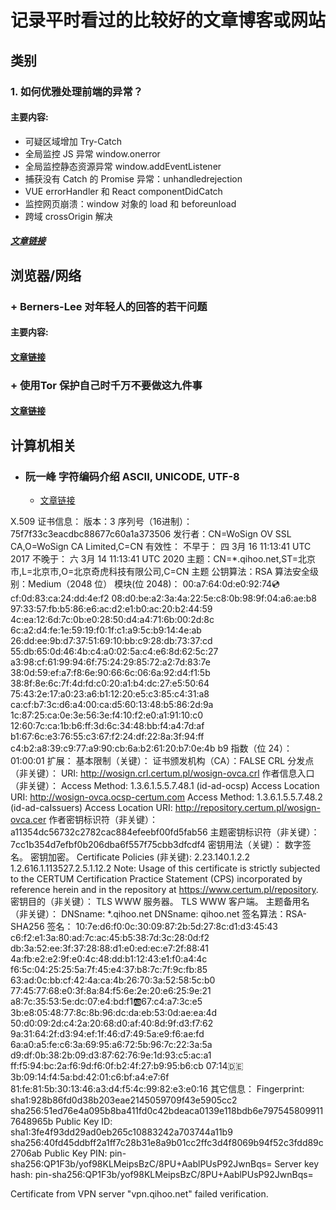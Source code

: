 # 记录平时看过的比较好的文章博客或网站

## 类别

### 1. 如何优雅处理前端的异常？

#### 主要内容:

+ 可疑区域增加 Try-Catch
+ 全局监控 JS 异常 window.onerror
+ 全局监控静态资源异常 window.addEventListener
+ 捕获没有 Catch 的 Promise 异常：unhandledrejection
+ VUE errorHandler 和 React componentDidCatch
+ 监控网页崩溃：window 对象的 load 和 beforeunload
+ 跨域 crossOrigin 解决

##### [文章链接](https://segmentfault.com/a/1190000018754274)


## 浏览器/网络

### + Berners-Lee 对年轻人的回答的若干问题

#### 主要内容: 

#### [文章链接](https://www.w3.org/People/Berners-Lee/Kids.html)

### + 使用Tor 保护自己时千万不要做这九件事

#### [文章链接](https://steemit.com/crypto/@iyouport/tor)





## 计算机相关

+ ### 阮一峰 字符编码介绍 ASCII, UNICODE, UTF-8

  + [文章链接](http://www.ruanyifeng.com/blog/2007/10/ascii_unicode_and_utf-8.html)







X.509 证书信息：
	版本：3
	序列号（16进制）： 75f7f33c3eacdbc88677c60a1a373506
	发行者：CN=WoSign OV SSL CA,O=WoSign CA Limited,C=CN
	有效性：
		不早于： 四 3月 16 11:13:41 UTC 2017
		不晚于： 六 3月 14 11:13:41 UTC 2020
	主题：CN=*.qihoo.net,ST=北京市,L=北京市,O=北京奇虎科技有限公司,C=CN
	主题 公钥算法：RSA
	算法安全级别：Medium（2048 位）
		模块(位 2048)：
			00:a7:64:0d:e0:92:74:cd:cf:0d:83:ca:24:dd:4e:f2
			08:d0:be:a2:3a:4a:22:5e:c8:0b:98:9f:04:a6:ae:b8
			97:33:57:fb:b5:86:e6:ac:d2:e1:b0:ac:20:b2:44:59
			4c:ea:12:6d:7c:0b:e0:28:50:d4:a4:71:6b:00:2d:8c
			6c:a2:d4:fe:1e:59:19:f0:1f:c1:a9:5c:b9:14:4e:ab
			26:dd:ee:9b:d7:37:51:69:10:bb:c9:28:db:73:37:cd
			55:db:65:0d:46:4b:c4:a0:02:5a:c4:e6:8d:62:5c:27
			a3:98:cf:61:99:94:6f:75:24:29:85:72:a2:7d:83:7e
			38:0d:59:ef:a7:f8:6e:90:66:6c:06:6a:92:d4:f1:5b
			38:8f:8e:6c:7f:4d:fd:c0:20:a1:b4:dc:27:e5:50:64
			75:43:2e:17:a0:23:a6:b1:12:20:e5:c3:85:c4:31:a8
			ca:cf:b7:3c:d6:a4:00:ca:d5:60:13:48:b5:86:2d:9a
			1c:87:25:ca:0e:3e:56:3e:f4:10:f2:e0:a1:91:10:c0
			12:60:7c:ca:1b:b6:ff:3d:6c:34:48:bb:f4:a4:7d:af
			b1:67:6c:e3:76:55:c3:67:f2:24:df:22:8a:3f:94:ff
			c4:b2:a8:39:c9:77:a9:90:cb:6a:b2:61:20:b7:0e:4b
			b9
		指数（位 24）：
			01:00:01
	扩展：
		基本限制（关键）：
			证书颁发机构（CA）：FALSE
		CRL 分发点（非关键）：
			URI: http://wosign.crl.certum.pl/wosign-ovca.crl
		作者信息入口（非关键）：
			Access Method: 1.3.6.1.5.5.7.48.1 (id-ad-ocsp)
			Access Location URI: http://wosign-ovca.ocsp-certum.com
			Access Method: 1.3.6.1.5.5.7.48.2 (id-ad-caIssuers)
			Access Location URI: http://repository.certum.pl/wosign-ovca.cer
		作者密钥标识符（非关键）：
			a11354dc56732c2782cac884efeebf00fd5fab56
		主题密钥标识符（非关键）：
			7cc1b354d7efbf0b206dba6f557f75cbb3dfcdf4
		密钥用法（关键）：
			数字签名。
			密钥加密。
		Certificate Policies (非关键):
			2.23.140.1.2.2
			1.2.616.1.113527.2.5.1.12.2
				Note: Usage of this certificate is strictly subjected to the CERTUM Certification Practice Statement (CPS) incorporated by reference herein and in the repository at https://www.certum.pl/repository.
		密钥目的（非关键）：
			TLS WWW 服务器。
			TLS WWW 客户端。
		主题备用名（非关键）：
			DNSname: *.qihoo.net
			DNSname: qihoo.net
	签名算法：RSA-SHA256
	签名：
		10:7e:d6:f0:0c:30:09:87:2b:5d:27:8c:d1:d3:45:43
		c6:f2:e1:3a:80:ad:7c:ac:45:b5:38:7d:3c:28:0d:f2
		db:3a:52:ee:3f:37:28:88:d1:e0:ed:ec:e7:2f:88:41
		4a:fb:e2:e2:9f:e0:4c:48:dd:b1:12:43:e1:f0:a4:4c
		f6:5c:04:25:25:5a:7f:45:e4:37:b8:7c:7f:9c:fb:85
		63:ad:0c:bb:cf:42:4a:ca:4b:26:70:3a:52:58:5c:b0
		77:45:77:68:e0:3f:8a:84:f5:6e:2e:20:e6:25:9e:21
		a8:7c:35:53:5e:dc:07:e4:bd:f1:ab:67:c4:a7:3c:e5
		3b:e8:05:48:77:8c:8b:96:dc:da:eb:53:0d:ae:ea:4d
		50:d0:09:2d:c4:2a:20:68:d0:af:40:8d:9f:d3:f7:62
		9a:31:64:2f:d3:94:ef:1f:46:d7:49:5a:e9:f6:ae:fd
		6a:a0:a5:fe:c6:3a:69:95:a6:72:5b:96:7c:22:3a:5a
		d9:df:0b:38:2b:09:d3:87:62:76:9e:1d:93:c5:ac:a1
		ff:f5:94:bc:2a:f6:9d:f6:0f:b2:4f:27:b9:95:b6:cb
		07:14:de:3b:09:14:f4:5a:bd:42:01:c6:bf:a4:e7:6f
		81:fe:81:5b:30:13:46:a3:d4:f5:4c:99:82:e3:e0:16
其它信息：
	Fingerprint:
		sha1:928b86fd0d38b203eae2145059709f43e5905cc2
		sha256:51ed76e4a095b8ba411fd0c42bdeaca0139e118bdb6e7975458099117648965b
	Public Key ID:
		sha1:3fe4f93dd29ad0eb265c10883242a703744a11b9
		sha256:40fd45ddbff2a1ff7c28b31e8a9b01cc2ffc3d4f8069b94f52c3fdd89c2706ab
	Public Key PIN:
		pin-sha256:QP1F3b/yof98KLMeipsBzC/8PU+AablPUsP92JwnBqs=
Server key hash: pin-sha256:QP1F3b/yof98KLMeipsBzC/8PU+AablPUsP92JwnBqs=

Certificate from VPN server "vpn.qihoo.net" failed verification.